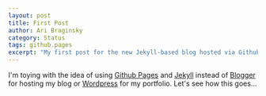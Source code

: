 ```yaml
---
layout: post
title: First Post
author: Ari Braginsky
category: Status
tags: github.pages
excerpt: "My first post for the new Jekyll-based blog hosted via Github Pages."
---
```


I'm toying with the idea of using [Github Pages](http://github.io) and [Jekyll](https://github.com/barryclark/jekyll-now#quick-start) instead of [Blogger](http://blog.aribraginsky.com) for hosting my blog or [Wordpress](http://portfolio.aribraginsky.com) for my portfolio. Let's see how this goes...

